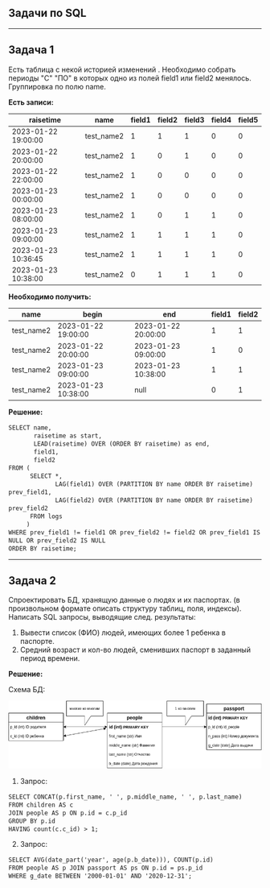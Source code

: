 ## Задачи по SQL
---

## Задача 1

Есть таблица с некой историей изменений .
Необходимо собрать периоды "C" "ПО" в которых одно из полей field1 или field2  менялось. Группировка по полю name.

**Есть записи:**

| raisetime           | name       | field1 | field2 | field3 | field4 | field5 |
|---------------------|------------|--------|--------|--------|--------|--------|
| 2023-01-22 19:00:00 | test_name2 | 1      | 1      | 1      | 0      | 0      |
| 2023-01-22 20:00:00 | test_name2 | 1      | 0      | 1      | 0      | 0      |
| 2023-01-22 22:00:00 | test_name2 | 1      | 0      | 0      | 0      | 0      |
| 2023-01-23 00:00:00 | test_name2 | 1      | 0      | 0      | 0      | 0      |
| 2023-01-23 08:00:00 | test_name2 | 1      | 0      | 1      | 1      | 0      |
| 2023-01-23 09:00:00 | test_name2 | 1      | 1      | 1      | 1      | 0      |
| 2023-01-23 10:36:45 | test_name2 | 1      | 1      | 1      | 1      | 0      |
| 2023-01-23 10:38:00 | test_name2 | 0      | 1      | 1      | 1      | 0      |

**Необходимо получить:**

| name       | begin               | end                 | field1 | field2 |
|------------|---------------------|---------------------|--------|--------|
| test_name2 | 2023-01-22 19:00:00 | 2023-01-22 20:00:00 | 1      | 1      |
| test_name2 | 2023-01-22 20:00:00 | 2023-01-23 09:00:00 | 1      | 0      |
| test_name2 | 2023-01-23 09:00:00 | 2023-01-23 10:38:00 | 1      | 1      |
| test_name2 | 2023-01-23 10:38:00 | null                | 0      | 1      |

**Решение:**

```
SELECT name,
       raisetime as start,
       LEAD(raisetime) OVER (ORDER BY raisetime) as end,
       field1,
       field2
FROM (
      SELECT *,
             LAG(field1) OVER (PARTITION BY name ORDER BY raisetime) prev_field1,
             LAG(field2) OVER (PARTITION BY name ORDER BY raisetime) prev_field2
      FROM logs
     )
WHERE prev_field1 != field1 OR prev_field2 != field2 OR prev_field1 IS NULL OR prev_field2 IS NULL
ORDER BY raisetime;
```

---
## Задача 2

Спроектировать БД, хранящую данные о людях и их паспортах.
(в произвольном формате описать структуру таблиц, поля, индексы).
Написать SQL запросы, выводящие след. результаты:

1. Вывести список (ФИО) людей, имеющих более 1 ребенка в паспорте.
2. Средний возраст и кол-во людей, сменивших паспорт в заданный период времени.

**Решение:**

Схема БД:

![Схема БД](https://github.com/mir-evgenii/sql_task/blob/main/db.drawio.png)

1. Запрос:

```
SELECT CONCAT(p.first_name, ' ', p.middle_name, ' ', p.last_name)
FROM children AS c 
JOIN people AS p ON p.id = c.p_id
GROUP BY p.id
HAVING count(c.c_id) > 1;
```

2. Запрос:
```
SELECT AVG(date_part('year', age(p.b_date))), COUNT(p.id)
FROM people AS p JOIN passport AS ps ON p.id = ps.p_id
WHERE g_date BETWEEN '2000-01-01' AND '2020-12-31';
```
